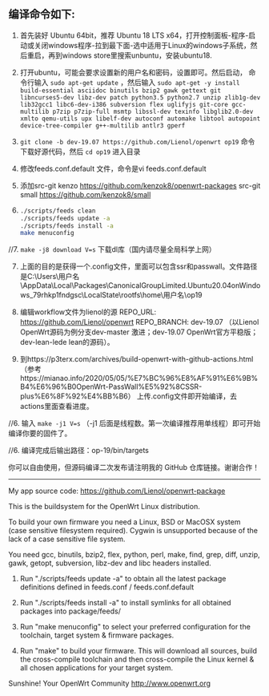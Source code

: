 编译命令如下:
-
1. 首先装好 Ubuntu 64bit，推荐  Ubuntu  18 LTS x64，打开控制面板-程序-启动或关闭windows程序-拉到最下面-选中适用于Linux的windows子系统，然后重启，再到windows store里搜索unbuntu，安装ubuntu18.

2. 打开ubuntu，可能会要求设置新的用户名和密码，设置即可。然后启动， 命令行输入 `sudo apt-get update` ，然后输入
`
sudo apt-get -y install build-essential asciidoc binutils bzip2 gawk gettext git libncurses5-dev libz-dev patch python3.5 python2.7 unzip zlib1g-dev lib32gcc1 libc6-dev-i386 subversion flex uglifyjs git-core gcc-multilib p7zip p7zip-full msmtp libssl-dev texinfo libglib2.0-dev xmlto qemu-utils upx libelf-dev autoconf automake libtool autopoint device-tree-compiler g++-multilib antlr3 gperf
`

3. `git clone -b dev-19.07 https://github.com/Lienol/openwrt op19` 命令下载好源代码，然后 `cd op19` 进入目录

4. 修改feeds.conf.default 文件，命令是vi feeds.conf.default 
5. 添加src-git kenzo https://github.com/kenzok8/openwrt-packages
       src-git small https://github.com/kenzok8/small
       

6. ```bash
   ./scripts/feeds clean
   ./scripts/feeds update -a
   ./scripts/feeds install -a
   make menuconfig
   ```

//7. `make -j8 download V=s` 下载dl库（国内请尽量全局科学上网）

7. 上面的目的是获得一个.config文件，里面可以包含ssr和passwall。文件路径是C:\Users\用户名\AppData\Local\Packages\CanonicalGroupLimited.Ubuntu20.04onWindows_79rhkp1fndgsc\LocalState\rootfs\home\用户名\op19

8. 编辑workflow文件为lienol的源
REPO_URL: https://github.com/Lienol/openwrt
REPO_BRANCH: dev-19.07
（以Lienol OpenWrt源码为例分支dev-master 激进；dev-19.07 OpenWrt官方平稳版；dev-lean-lede lean的源码）。

9. 到https://p3terx.com/archives/build-openwrt-with-github-actions.html
（参考https://mianao.info/2020/05/05/%E7%BC%96%E8%AF%91%E6%9B%B4%E6%96%B0OpenWrt-PassWall%E5%92%8CSSR-plus%E6%8F%92%E4%BB%B6）
上传.config文件即开始编译，去actions里面查看进度。



//6. 输入 `make -j1 V=s` （-j1 后面是线程数。第一次编译推荐用单线程）即可开始编译你要的固件了。

//6. 编译完成后输出路径：op-19/bin/targets

你可以自由使用，但源码编译二次发布请注明我的 GitHub 仓库链接。谢谢合作！
 
 -----------------------------------------------------
 
My app source code: https://github.com/Lienol/openwrt-package

This is the buildsystem for the OpenWrt Linux distribution.

To build your own firmware you need a Linux, BSD or MacOSX system (case
sensitive filesystem required). Cygwin is unsupported because of the lack
of a case sensitive file system.

You need gcc, binutils, bzip2, flex, python, perl, make, find, grep, diff,
unzip, gawk, getopt, subversion, libz-dev and libc headers installed.

1. Run "./scripts/feeds update -a" to obtain all the latest package definitions
defined in feeds.conf / feeds.conf.default

2. Run "./scripts/feeds install -a" to install symlinks for all obtained
packages into package/feeds/

3. Run "make menuconfig" to select your preferred configuration for the
toolchain, target system & firmware packages.

4. Run "make" to build your firmware. This will download all sources, build
the cross-compile toolchain and then cross-compile the Linux kernel & all
chosen applications for your target system.

Sunshine!
	Your OpenWrt Community
	http://www.openwrt.org



